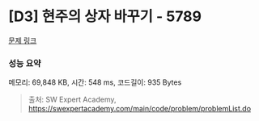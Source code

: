 # [D3] 현주의 상자 바꾸기 - 5789 

[문제 링크](https://swexpertacademy.com/main/code/problem/problemDetail.do?contestProbId=AWYygN36Qn8DFAVm) 

### 성능 요약

메모리: 69,848 KB, 시간: 548 ms, 코드길이: 935 Bytes



> 출처: SW Expert Academy, https://swexpertacademy.com/main/code/problem/problemList.do